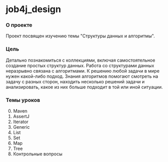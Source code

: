 # job4j_design

### О проекте
Проект посвящен изучению темы "Структуры данных и алгоритмы".

### Цель
Детально познакомиться с коллекциями, включая самостоятельное создание простых структур данных.
Работа со структурами данных неразрывно связана с алгоритмами. К решению любой задачи в мире нужен какой-либо подход. 
Знания алгоритмов помогают смотреть на задачу с разных сторон, находить несколько решений задачи и анализировать, 
какое из них больше подходит в той или иной ситуации.

### Темы уроков
0. Maven
1. AssertJ
2. Iterator
3. Generic
4. List
5. Set
6. Map
7. Tree
8. Контрольные вопросы